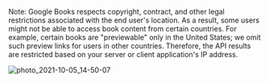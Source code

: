 Note: Google Books respects copyright, contract, and other legal restrictions associated with the end user's location. As a result, some users might not be able to access book content from certain countries. For example, certain books are "previewable" only in the United States; we omit such preview links for users in other countries. Therefore, the API results are restricted based on your server or client application's IP address.

![photo_2021-10-05_14-50-07](https://user-images.githubusercontent.com/82677661/136017182-818689c3-a56b-42d7-b8ce-98b4e543ad84.jpg)
